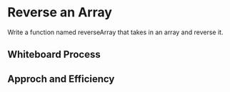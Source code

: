 # Reverse an Array
Write a function named reverseArray that takes in an array and reverse it.

## Whiteboard Process


## Approch and Efficiency
